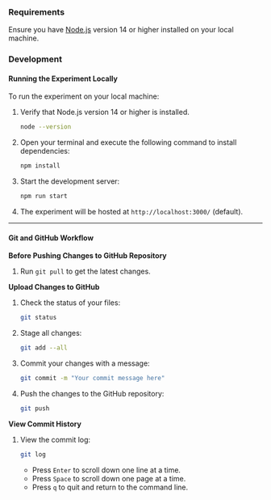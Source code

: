 ### Requirements

Ensure you have [Node.js](https://nodejs.org/en) version 14 or higher installed on your local machine.

### Development

#### Running the Experiment Locally

To run the experiment on your local machine:

1. Verify that Node.js version 14 or higher is installed.

    ```bash
    node --version
    ```

2. Open your terminal and execute the following command to install dependencies:

    ```bash
    npm install
    ```

3. Start the development server:

    ```bash
    npm run start
    ```

4. The experiment will be hosted at `http://localhost:3000/` (default).

---
#### Git and GitHub Workflow

**Before Pushing Changes to GitHub Repository**

1. Run `git pull` to get the latest changes.

**Upload Changes to GitHub**

1. Check the status of your files:

    ```bash
    git status
    ```

2. Stage all changes:

    ```bash
    git add --all
    ```

3. Commit your changes with a message:

    ```bash
    git commit -m "Your commit message here"
    ```

4. Push the changes to the GitHub repository:

    ```bash
    git push
    ```

**View Commit History**

1. View the commit log:

    ```bash
    git log
    ```

    - Press `Enter` to scroll down one line at a time.
    - Press `Space` to scroll down one page at a time.
    - Press `q` to quit and return to the command line.
